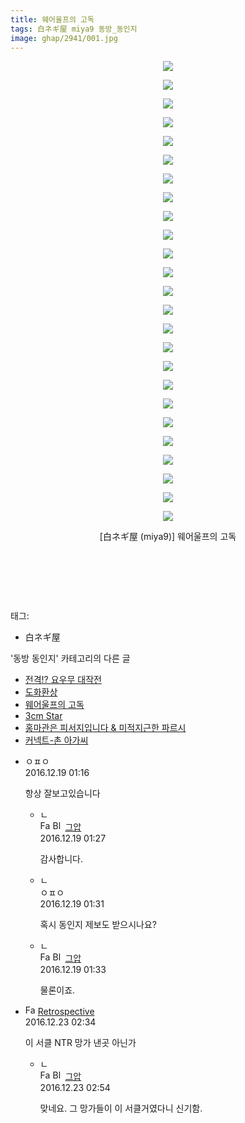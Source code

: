 ```yaml
---
title: 웨어울프의 고독
tags: 白ネギ屋 miya9 동방_동인지
image: ghap/2941/001.jpg
---
```

<div class="article">
<p style="text-align: center; clear: none; float: none;"><img src="{{ site.nasurl }}/ghap/2941/001.jpg"/></p>
<p style="text-align: center; clear: none; float: none;"><img src="{{ site.nasurl }}/ghap/2941/002.jpg"/></p>
<p style="text-align: center; clear: none; float: none;"><img src="{{ site.nasurl }}/ghap/2941/003.jpg"/></p>
<p style="text-align: center; clear: none; float: none;"><img src="{{ site.nasurl }}/ghap/2941/004.jpg"/></p>
<p style="text-align: center; clear: none; float: none;"><img src="{{ site.nasurl }}/ghap/2941/005.jpg"/></p>
<p style="text-align: center; clear: none; float: none;"><img src="{{ site.nasurl }}/ghap/2941/006.jpg"/></p>
<p style="text-align: center; clear: none; float: none;"><img src="{{ site.nasurl }}/ghap/2941/007.jpg"/></p>
<p style="text-align: center; clear: none; float: none;"><img src="{{ site.nasurl }}/ghap/2941/008.jpg"/></p>
<p style="text-align: center; clear: none; float: none;"><img src="{{ site.nasurl }}/ghap/2941/009.jpg"/></p>
<p style="text-align: center; clear: none; float: none;"><img src="{{ site.nasurl }}/ghap/2941/010.jpg"/></p>
<p style="text-align: center; clear: none; float: none;"><img src="{{ site.nasurl }}/ghap/2941/011.jpg"/></p>
<p style="text-align: center; clear: none; float: none;"><img src="{{ site.nasurl }}/ghap/2941/012.jpg"/></p>
<p style="text-align: center; clear: none; float: none;"><img src="{{ site.nasurl }}/ghap/2941/013.jpg"/></p>
<p style="text-align: center; clear: none; float: none;"><img src="{{ site.nasurl }}/ghap/2941/014.jpg"/></p>
<p style="text-align: center; clear: none; float: none;"><img src="{{ site.nasurl }}/ghap/2941/015.jpg"/></p>
<p style="text-align: center; clear: none; float: none;"><img src="{{ site.nasurl }}/ghap/2941/016.jpg"/></p>
<p style="text-align: center; clear: none; float: none;"><img src="{{ site.nasurl }}/ghap/2941/017.jpg"/></p>
<p style="text-align: center; clear: none; float: none;"><img src="{{ site.nasurl }}/ghap/2941/018.jpg"/></p>
<p style="text-align: center; clear: none; float: none;"><img src="{{ site.nasurl }}/ghap/2941/019.jpg"/></p>
<p style="text-align: center; clear: none; float: none;"><img src="{{ site.nasurl }}/ghap/2941/020.jpg"/></p>
<p style="text-align: center; clear: none; float: none;"><img src="{{ site.nasurl }}/ghap/2941/021.jpg"/></p>
<p style="text-align: center; clear: none; float: none;"><img src="{{ site.nasurl }}/ghap/2941/022.jpg"/></p>
<p style="text-align: center; clear: none; float: none;"><img src="{{ site.nasurl }}/ghap/2941/023.jpg"/></p>
<p style="text-align: center; clear: none; float: none;"><img src="{{ site.nasurl }}/ghap/2941/024.jpg"/></p>
<p style="text-align: center; clear: none; float: none;"><img src="{{ site.nasurl }}/ghap/2941/025.jpg"/></p>
<p style="text-align: center; clear: none; float: none;">[白ネギ屋 (miya9)] 웨어울프의 고독</p>
<p style="text-align: center; clear: none; float: none;"><br/></p>
<p style="text-align: center; clear: none; float: none;"><br/></p>
<p><br/></p>
</div><div class="tagTrail">
<p>태그: </p>
<ul>
<li>白ネギ屋</li>
</ul>
</div><div class="another">
<p>'동방 동인지' 카테고리의 다른 글</p>
<ul>
<li><a href="/2016-12-19-ghap_2945">전격!? 요우무 대작전</a></li>
<li><a href="/2016-12-19-ghap_2944">도화환상</a></li>
<li><a href="/2016-12-19-ghap_2941">웨어울프의 고독</a></li>
<li><a href="/2016-12-17-ghap_2934">3cm Star</a></li>
<li><a href="/2016-12-17-ghap_2930">홍마관은 피서지입니다 &amp; 미적지근한 파르시</a></li>
<li><a href="/2016-12-17-ghap_2928">커넥트-촌 아가씨</a></li>
</ul>
</div><div class="cb_module cb_fluid">
<div class="cb_wrt cb_profile">
<div class="comment">
<ul>
<li class="cb_thumb_off" id="comment14873023">
<div class="cb_comment_area">
<div class="cb_info_area">
<div class="cb_section">
<span class="cb_nick_name">ㅇㅍㅇ</span>
</div>
<div class="cb_section">
<span class="cb_date">2016.12.19 01:16 </span>
</div>
</div>
<div class="cb_dsc_comment">
<p class="cb_dsc">
											항상 잘보고있습니다
										</p>
</div>
<ul>
<li class="cb_thumb_off" id="comment14873027">
<span class="cb_bu_subnode">ㄴ</span>
<div class="cb_comment_area">
<div class="cb_info_area">
<div class="cb_section">
<span class="cb_nick_name"><img alt="Favicon of https://ghaptouhou.tistory.com" height="16" onerror="this.onerror=null;this.parentNode.removeChild(this)" src="https://ghaptouhou.tistory.com/favicon.ico" width="16"/> <img alt="BlogIcon" height="16" onerror="this.parentNode.removeChild(this)" src="https://ghaptouhou.tistory.com/index.gif" width="16"/> <a href="https://ghaptouhou.tistory.com" onclick="return openLinkInNewWindow(this)"> 그압</a><span class="tistoryProfileLayerTrigger" onclick='TistoryProfile.show(event, this, {"title":"\uc800\uae30 \uc774\uac70 \ub098\uc911\uc5d0 \uc218\uc815 \uac00\ub2a5\ud558\ub098\uc694","url":"https:\/\/ghap.tistory.com","nickname":"\uadf8\uc555","items":[]}); return false;'></span></span>
</div>
<div class="cb_section">
<span class="cb_date">2016.12.19 01:27 </span>
</div>
</div>
<div class="cb_dsc_comment">
<p class="cb_dsc">
																감사합니다.
															</p>
</div>
</div>
</li>
<li class="cb_thumb_off" id="comment14873028">
<span class="cb_bu_subnode">ㄴ</span>
<div class="cb_comment_area">
<div class="cb_info_area">
<div class="cb_section">
<span class="cb_nick_name">ㅇㅍㅇ</span>
</div>
<div class="cb_section">
<span class="cb_date">2016.12.19 01:31 </span>
</div>
</div>
<div class="cb_dsc_comment">
<p class="cb_dsc">
																혹시 동인지 제보도 받으시나요?
															</p>
</div>
</div>
</li>
<li class="cb_thumb_off" id="comment14873029">
<span class="cb_bu_subnode">ㄴ</span>
<div class="cb_comment_area">
<div class="cb_info_area">
<div class="cb_section">
<span class="cb_nick_name"><img alt="Favicon of https://ghaptouhou.tistory.com" height="16" onerror="this.onerror=null;this.parentNode.removeChild(this)" src="https://ghaptouhou.tistory.com/favicon.ico" width="16"/> <img alt="BlogIcon" height="16" onerror="this.parentNode.removeChild(this)" src="https://ghaptouhou.tistory.com/index.gif" width="16"/> <a href="https://ghaptouhou.tistory.com" onclick="return openLinkInNewWindow(this)"> 그압</a><span class="tistoryProfileLayerTrigger" onclick='TistoryProfile.show(event, this, {"title":"\uc800\uae30 \uc774\uac70 \ub098\uc911\uc5d0 \uc218\uc815 \uac00\ub2a5\ud558\ub098\uc694","url":"https:\/\/ghap.tistory.com","nickname":"\uadf8\uc555","items":[]}); return false;'></span></span>
</div>
<div class="cb_section">
<span class="cb_date">2016.12.19 01:33 </span>
</div>
</div>
<div class="cb_dsc_comment">
<p class="cb_dsc">
																물론이죠.
															</p>
</div>
</div>
</li>
</ul>
</div></li>
<li class="cb_thumb_off" id="comment14875619">
<div class="cb_comment_area">
<div class="cb_info_area">
<div class="cb_section">
<span class="cb_nick_name"><img alt="Favicon of http://retropective53.tistory.com" height="16" onerror="this.onerror=null;this.parentNode.removeChild(this)" src="http://retropective53.tistory.com/favicon.ico" width="16"/> <a href="http://retropective53.tistory.com" onclick="return openLinkInNewWindow(this)">Retrospective</a></span>
</div>
<div class="cb_section">
<span class="cb_date">2016.12.23 02:34 </span>
</div>
</div>
<div class="cb_dsc_comment">
<p class="cb_dsc">
											이 서클 NTR 망가 낸곳 아닌가 
										</p>
</div>
<ul>
<li class="cb_thumb_off" id="comment14875623">
<span class="cb_bu_subnode">ㄴ</span>
<div class="cb_comment_area">
<div class="cb_info_area">
<div class="cb_section">
<span class="cb_nick_name"><img alt="Favicon of https://ghaptouhou.tistory.com" height="16" onerror="this.onerror=null;this.parentNode.removeChild(this)" src="https://ghaptouhou.tistory.com/favicon.ico" width="16"/> <img alt="BlogIcon" height="16" onerror="this.parentNode.removeChild(this)" src="https://ghaptouhou.tistory.com/index.gif" width="16"/> <a href="https://ghaptouhou.tistory.com" onclick="return openLinkInNewWindow(this)"> 그압</a><span class="tistoryProfileLayerTrigger" onclick='TistoryProfile.show(event, this, {"title":"\uc800\uae30 \uc774\uac70 \ub098\uc911\uc5d0 \uc218\uc815 \uac00\ub2a5\ud558\ub098\uc694","url":"https:\/\/ghap.tistory.com","nickname":"\uadf8\uc555","items":[]}); return false;'></span></span>
</div>
<div class="cb_section">
<span class="cb_date">2016.12.23 02:54 </span>
</div>
</div>
<div class="cb_dsc_comment">
<p class="cb_dsc">
																맞네요. 그 망가들이 이 서클거였다니 신기함.
															</p>
</div>
</div>
</li>
</ul>
</div></li>
</ul>
</div>
</div><!-- commentList close -->
</div>